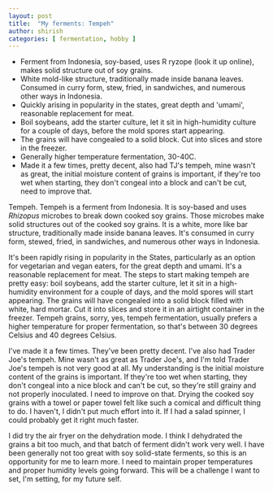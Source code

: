 ```yaml
---
layout: post
title:  "My ferments: Tempeh"
author: shirish
categories: [ fermentation, hobby ]
---
```



* Ferment from Indonesia, soy-based, uses R ryzope (look it up online), makes solid structure out of soy grains.
* White mold-like structure, traditionally made inside banana leaves. Consumed in curry form, stew, fried, in sandwiches, and numerous other ways in Indonesia.
* Quickly arising in popularity in the states, great depth and 'umami', reasonable replacement for meat.
* Boil soybeans, add the starter culture, let it sit in high-humidity culture for a couple of days, before the mold spores start appearing.
* The grains will have congealed to a solid block. Cut into slices and store in the freezer.
* Generally higher temperature fermentation, 30-40C.
* Made it a few times, pretty decent, also had TJ's tempeh, mine wasn't as great, the initial moisture content of grains is important, if they're too wet when starting, they don't congeal into a block and can't be cut, need to improve that.

Tempeh. Tempeh is a ferment from Indonesia. It is soy-based and uses *Rhizopus* microbes to break down cooked soy grains. Those microbes make solid structures out of the cooked soy grains. It is a white, more like bar structure, traditionally made inside banana leaves. It's consumed in curry form, stewed, fried, in sandwiches, and numerous other ways in Indonesia.

It's been rapidly rising in popularity in the States, particularly as an option for vegetarian and vegan eaters, for the great depth and umami. It's a reasonable replacement for meat. The steps to start making tempeh are pretty easy: boil soybeans, add the starter culture, let it sit in a high-humidity environment for a couple of days, and the mold spores will start appearing. The grains will have congealed into a solid block filled with white, hard mortar. Cut it into slices and store it in an airtight container in the freezer. Tempeh grains, sorry, yes, tempeh fermentation, usually prefers a higher temperature for proper fermentation, so that's between 30 degrees Celsius and 40 degrees Celsius.

I've made it a few times. They've been pretty decent. I've also had Trader Joe's tempeh. Mine wasn't as great as Trader Joe's, and I'm told Trader Joe's tempeh is not very good at all. My understanding is the initial moisture content of the grains is important. If they're too wet when starting, they don't congeal into a nice block and can't be cut, so they're still grainy and not properly inoculated. I need to improve on that. Drying the cooked soy grains with a towel or paper towel felt like such a comical and difficult thing to do. I haven't, I didn't put much effort into it. If I had a salad spinner, I could probably get it right much faster.

I did try the air fryer on the dehydration mode. I think I dehydrated the grains a bit too much, and that batch of ferment didn't work very well. I have been generally not too great with soy solid-state ferments, so this is an opportunity for me to learn more. I need to maintain proper temperatures and proper humidity levels going forward. This will be a challenge I want to set, I'm setting, for my future self.
